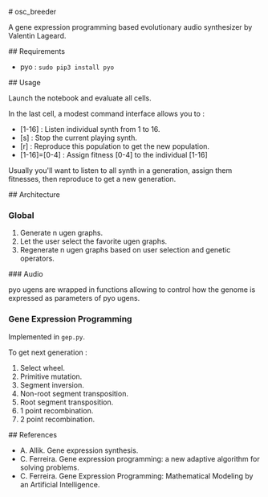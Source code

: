 # osc_breeder

A gene expression programming based evolutionary audio synthesizer by Valentin Lageard.

## Requirements

- pyo : `sudo pip3 install pyo`

## Usage

Launch the notebook and evaluate all cells.

In the last cell, a modest command interface allows you to :
- [1-16] : Listen individual synth from 1 to 16.
- [s] : Stop the current playing synth.
- [r] : Reproduce this population to get the new population.
- [1-16]=[0-4] : Assign fitness [0-4] to the individual [1-16]

Usually you'll want to listen to all synth in a generation, assign them fitnesses, then reproduce to get a new generation.

## Architecture

### Global

1. Generate n ugen graphs.
2. Let the user select the favorite ugen graphs.
3. Regenerate n ugen graphs based on user selection and genetic operators.

### Audio

pyo ugens are wrapped in functions allowing to control how the genome is expressed as parameters of pyo ugens.

### Gene Expression Programming
Implemented in `gep.py`.

To get next generation :
1. Select wheel.
2. Primitive mutation.
3. Segment inversion.
4. Non-root segment transposition.
5. Root segment transposition.
6. 1 point recombination.
7. 2 point recombination. 

## References

- A. Allik. Gene expression synthesis.
- C. Ferreira. Gene expression programming: a new adaptive algorithm for solving problems.
- C. Ferreira. Gene Expression Programming: Mathematical Modeling by an Artificial Intelligence.
